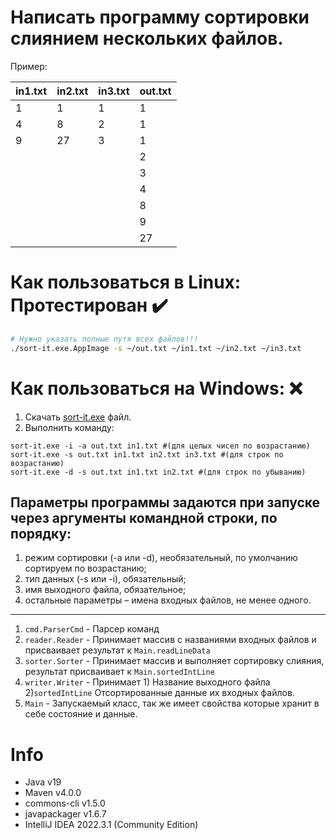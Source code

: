 # Написать программу сортировки слиянием нескольких файлов.
Пример:

| in1.txt | in2.txt | in3.txt | out.txt |
|---------|---------|---------|---------|
| 1       | 1       | 1       | 1       |
| 4       | 8       | 2       | 1       |
| 9       | 27      | 3       | 1       |
|         |         |         | 2       |
|         |         |         | 3       |
|         |         |         | 4       |
|         |         |         | 8       |
|         |         |         | 9       |
|         |         |         | 27      |

# Как пользоваться в Linux: Протестирован :heavy_check_mark:
```bash
# Нужно указать полные путя всех файлов!!!
./sort-it.exe.AppImage -s ~/out.txt ~/in1.txt ~/in2.txt ~/in3.txt
```

# Как пользоваться на Windows: :x:
1. Скачать [sort-it.exe](https://github.com/saydum/MergeSorterFiles_CLI/releases/tag/test) файл.
2. Выполнить команду:

```shell
sort-it.exe -i -a out.txt in1.txt #(для целых чисел по возрастанию)
sort-it.exe -s out.txt in1.txt in2.txt in3.txt #(для строк по возрастанию)
sort-it.exe -d -s out.txt in1.txt in2.txt #(для строк по убыванию)
```

## Параметры программы задаются при запуске через аргументы командной строки, по порядку:
1. режим сортировки (-a или -d), необязательный, по умолчанию сортируем по возрастанию;
2. тип данных (-s или -i), обязательный;
3. имя выходного файла, обязательное;
4. остальные параметры – имена входных файлов, не менее одного.


---

1. `cmd.ParserCmd` - Парсер команд
2. `reader.Reader` - Принимает массив с названиями входных файлов и присваивает результат к `Main.readLineData`
3. `sorter.Sorter` - Принимает массив и выполняет сортировку слияния, результат присваивает к `Main.sortedIntLine`
4. `writer.Writer` - Принимает 1) Название выходного файла 2)`sortedIntLine` Отсортированные данные их входных файлов.
5. `Main` - Запускаемый класс, так же имеет свойства которые хранит в себе состояние и данные.

# Info

- Java v19
- Maven v4.0.0
- commons-cli v1.5.0
- javapackager v1.6.7
- IntelliJ IDEA 2022.3.1 (Community Edition)
